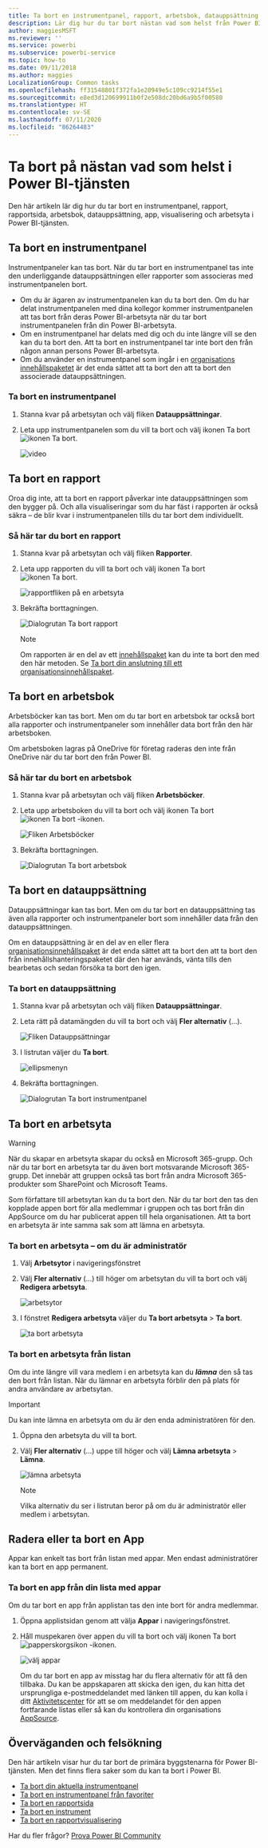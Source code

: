 ```yaml
---
title: Ta bort en instrumentpanel, rapport, arbetsbok, datauppsättning eller arbetsyta
description: Lär dig hur du tar bort nästan vad som helst från Power BI
author: maggiesMSFT
ms.reviewer: ''
ms.service: powerbi
ms.subservice: powerbi-service
ms.topic: how-to
ms.date: 09/11/2018
ms.author: maggies
LocalizationGroup: Common tasks
ms.openlocfilehash: ff31548801f372fa1e20949e5c109cc9214f55e1
ms.sourcegitcommit: e8ed3d120699911b0f2e508dc20bd6a9b5f00580
ms.translationtype: HT
ms.contentlocale: sv-SE
ms.lasthandoff: 07/11/2020
ms.locfileid: "86264483"
---
```

# <a name="delete-almost-anything-in-power-bi-service"></a>Ta bort på nästan vad som helst i Power BI-tjänsten
Den här artikeln lär dig hur du tar bort en instrumentpanel, rapport, rapportsida, arbetsbok, datauppsättning, app, visualisering och arbetsyta i Power BI-tjänsten.

## <a name="delete-a-dashboard"></a>Ta bort en instrumentpanel
Instrumentpaneler kan tas bort. När du tar bort en instrumentpanel tas inte den underliggande datauppsättningen eller rapporter som associeras med instrumentpanelen bort.

* Om du är ägaren av instrumentpanelen kan du ta bort den. Om du har delat instrumentpanelen med dina kollegor kommer instrumentpanelen att tas bort från deras Power BI-arbetsyta när du tar bort instrumentpanelen från din Power BI-arbetsyta.
* Om en instrumentpanel har delats med dig och du inte längre vill se den kan du ta bort den.  Att ta bort en instrumentpanel tar inte bort den från någon annan persons Power BI-arbetsyta.
* Om du använder en instrumentpanel som ingår i en [organisations innehållspaketet](../collaborate-share/service-organizational-content-pack-disconnect.md) är det enda sättet att ta bort den att ta bort den associerade datauppsättningen.

### <a name="to-delete-a-dashboard"></a>Ta bort en instrumentpanel
1. Stanna kvar på arbetsytan och välj fliken **Datauppsättningar**.
2. Leta upp instrumentpanelen som du vill ta bort och välj ikonen Ta bort ![ikonen Ta bort](media/service-delete/power-bi-delete-icon.png).

    ![video](media/service-delete/power-bi-delete-dash.gif)

## <a name="delete-a-report"></a>Ta bort en rapport
Oroa dig inte, att ta bort en rapport påverkar inte datauppsättningen som den bygger på.  Och alla visualiseringar som du har fäst i rapporten är också säkra – de blir kvar i instrumentpanelen tills du tar bort dem individuellt.

### <a name="to-delete-a-report"></a>Så här tar du bort en rapport
1. Stanna kvar på arbetsytan och välj fliken **Rapporter**.
2. Leta upp rapporten du vill ta bort och välj ikonen Ta bort   ![ikonen Ta bort](media/service-delete/power-bi-delete-icon.png).   

    ![rapportfliken på en arbetsyta](media/service-delete/power-bi-delete-reportnew.png)
3. Bekräfta borttagningen.

   ![Dialogrutan Ta bort rapport](media/service-delete/power-bi-delete-report.png)

   > [!NOTE]
   > Om rapporten är en del av ett [innehållspaket](../collaborate-share/service-organizational-content-pack-introduction.md) kan du inte ta bort den med den här metoden.  Se [Ta bort din anslutning till ett organisationsinnehållspaket](../collaborate-share/service-organizational-content-pack-disconnect.md).
   >
   >

## <a name="delete-a-workbook"></a>Ta bort en arbetsbok
Arbetsböcker kan tas bort. Men om du tar bort en arbetsbok tar också bort alla rapporter och instrumentpaneler som innehåller data bort från den här arbetsboken.

Om arbetsboken lagras på OneDrive för företag raderas den inte från OneDrive när du tar bort den från Power BI.

### <a name="to-delete-a-workbook"></a>Så här tar du bort en arbetsbok
1. Stanna kvar på arbetsytan och välj fliken **Arbetsböcker**.
2. Leta upp arbetsboken du vill ta bort och välj ikonen Ta bort ![ikonen Ta bort](media/service-delete/power-bi-delete-report2.png) -ikonen.

    ![Fliken Arbetsböcker](media/service-delete/power-bi-delete-workbooknew.png)
3. Bekräfta borttagningen.

   ![Dialogrutan Ta bort arbetsbok](media/service-delete/power-bi-delete-confirm.png)

## <a name="delete-a-dataset"></a>Ta bort en datauppsättning
Datauppsättningar kan tas bort. Men om du tar bort en datauppsättning tas även alla rapporter och instrumentpaneler bort som innehåller data från den datauppsättningen.

Om en datauppsättning är en del av en eller flera [organisationsinnehållspaket](../collaborate-share/service-organizational-content-pack-disconnect.md) är det enda sättet att ta bort den att ta bort den från innehållshanteringspaketet där den har används, vänta tills den bearbetas och sedan försöka ta bort den igen.

### <a name="to-delete-a-dataset"></a>Ta bort en datauppsättning
1. Stanna kvar på arbetsytan och välj fliken **Datauppsättningar**.
2. Leta rätt på datamängden du vill ta bort och välj **Fler alternativ** (...).  

    ![Fliken Datauppsättningar](media/service-delete/power-bi-delete-datasetnew.png)
3. I listrutan väljer du **Ta bort**.

   ![ellipsmenyn](media/service-delete/power-bi-delete-datasetnew2.png)
4. Bekräfta borttagningen.

   ![Dialogrutan Ta bort instrumentpanel](media/service-delete/power-bi-delete-dataset-confirm.png)

## <a name="delete-a-workspace"></a>Ta bort en arbetsyta
> [!WARNING]
> När du skapar en arbetsyta skapar du också en Microsoft 365-grupp. Och när du tar bort en arbetsyta tar du även bort motsvarande Microsoft 365-grupp. Det innebär att gruppen också tas bort från andra Microsoft 365-produkter som SharePoint och Microsoft Teams.
>
>

Som författare till arbetsytan kan du ta bort den. När du tar bort den tas den kopplade appen bort för alla medlemmar i gruppen och tas bort från din AppSource om du har publicerat appen till hela organisationen. Att ta bort en arbetsyta är inte samma sak som att lämna en arbetsyta.

### <a name="to-delete-a-workspace---if-you-are-an-admin"></a>Ta bort en arbetsyta – om du är administratör
1. Välj **Arbetsytor** i navigeringsfönstret

2. Välj **Fler alternativ** (...) till höger om arbetsytan du vill ta bort och välj **Redigera arbetsyta**.

    ![arbetsytor](media/service-delete/power-bi-delete-workspace.png)

3. I fönstret **Redigera arbetsyta** väljer du **Ta bort arbetsyta** > **Ta bort**.

    ![ta bort arbetsyta](media/service-delete/power-bi-delete-workspace2.png)

### <a name="to-remove-a-workspace-from-your-list"></a>Ta bort en arbetsyta från listan
Om du inte längre vill vara medlem i en arbetsyta kan du ***lämna*** den så tas den bort från listan. När du lämnar en arbetsyta förblir den på plats för andra användare av arbetsytan.  

> [!IMPORTANT]
> Du kan inte lämna en arbetsyta om du är den enda administratören för den.
>
>

1. Öppna den arbetsyta du vill ta bort.

2. Välj **Fler alternativ** (...) uppe till höger och välj **Lämna arbetsyta** > **Lämna**.

      ![lämna arbetsyta](media/service-delete/power-bi-leave-workspace.png)

   > [!NOTE]
   > Vilka alternativ du ser i listrutan beror på om du är administratör eller medlem i arbetsytan.
   >
   >

## <a name="delete-or-remove-an-app"></a>Radera eller ta bort en App
Appar kan enkelt tas bort från listan med appar. Men endast administratörer kan ta bort en app permanent.

### <a name="remove-an-app-from-your-app-list-page"></a>Ta bort en app från din lista med appar
Om du tar bort en app från applistan tas den inte bort för andra medlemmar.

1. Öppna applistsidan genom att välja **Appar** i navigeringsfönstret.
2. Håll muspekaren över appen du vill ta bort och välj ikonen Ta bort ![papperskorgsikon](media/service-delete/power-bi-delete-report2.png)  -ikonen.

   ![välj appar](media/service-delete/power-bi-delete-app.png)

   Om du tar bort en app av misstag har du flera alternativ för att få den tillbaka.  Du kan be appskaparen att skicka den igen, du kan hitta det ursprungliga e-postmeddelandet med länken till appen, du kan kolla i ditt [Aktivitetscenter](../consumer/end-user-notification-center.md) för att se om meddelandet för den appen fortfarande listas eller så kan du kontrollera din organisations [AppSource](../consumer/end-user-apps.md).

## <a name="considerations-and-troubleshooting"></a>Överväganden och felsökning
Den här artikeln visar hur du tar bort de primära byggstenarna för Power BI-tjänsten. Men det finns flera saker som du kan ta bort i Power BI.  

* [Ta bort din aktuella instrumentpanel](../consumer/end-user-featured.md)
* [Ta bort en instrumentpanel från favoriter](../consumer/end-user-favorite.md)
* [Ta bort en rapportsida](service-delete.md)
* [Ta bort en instrument](service-dashboard-edit-tile.md)
* [Ta bort en rapportvisualisering](service-delete.md)

Har du fler frågor? [Prova Power BI Community](https://community.powerbi.com/)

